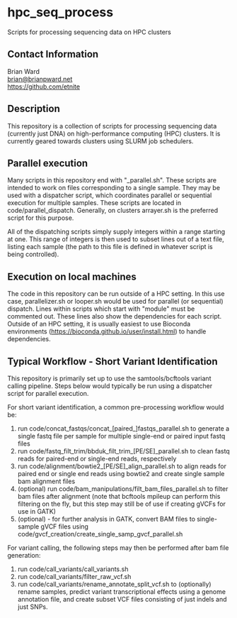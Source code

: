 # hpc_seq_process

Scripts for processing sequencing data on HPC clusters

## Contact Information

Brian Ward  
brian@brianpward.net  
https://github.com/etnite

## Description

This repository is a collection of scripts for processing sequencing data
(currently just DNA) on high-performance computing (HPC) clusters. It is
currently geared towards clusters using SLURM job schedulers.

## Parallel execution

Many scripts in this repository end with "\_parallel.sh". These scripts are
intended to work on files corresponding to a single sample. They may be used
with a dispatcher script, which coordinates parallel or sequential execution
for multiple samples. These scripts are located in code/parallel_dispatch.
Generally, on clusters arrayer.sh is the preferred script for this purpose.

All of the dispatching scripts simply supply integers within a range starting at
one. This range of integers is then used to subset lines out of a text file,
listing each sample (the path to this file is defined in whatever script is
being controlled).

## Execution on local machines

The code in this repository can be run outside of a HPC setting. In this
use case, parallelizer.sh or looper.sh would be used for parallel (or sequential)
dispatch. Lines within scripts which start with "module" must be commented out.
These lines also show the dependencies for each script. Outside of an HPC
setting, it is usually easiest to use Bioconda environments 
(https://bioconda.github.io/user/install.html) to handle dependencies.

## Typical Workflow - Short Variant Identification

This repository is primarily set up to use the samtools/bcftools variant calling pipeline. Steps below would typically be run using a dispatcher script for parallel execution.

For short variant identification, a common pre-processing workflow would be:

1. run code/concat_fastqs/concat_[paired_]fastqs_parallel.sh to generate a single fastq file
per sample for multiple single-end or paired input fastq files
2. run code/fastq_filt_trim/bbduk_filt_trim_[PE/SE]_parallel.sh to clean fastq reads
for paired-end or single-end reads, respectively
3. run code/alignment/bowtie2_[PE/SE]_align_parallel.sh to align reads for
paired end or single end reads using bowtie2 and create single sample bam alignment files
4. (optional) run code/bam_manipulations/filt_bam_files_parallel.sh to filter bam files after alignment
(note that bcftools mpileup can perform this filtering on the fly, but this step may still be of use
if creating gVCFs for use in GATK)
5. (optional) - for further analysis in GATK, convert BAM files to single-sample gVCF files
using code/gvcf_creation/create_single_samp_gvcf_parallel.sh

For variant calling, the following steps may then be performed after bam file
generation:

1. run code/call_variants/call_variants.sh
2. run code/call_variants/filter_raw_vcf.sh
3. run code/call_variants/rename_annotate_split_vcf.sh to (optionally) rename samples,
predict variant transcriptional effects using a genome annotation file, and create subset 
VCF files consisting of just indels and just SNPs.
